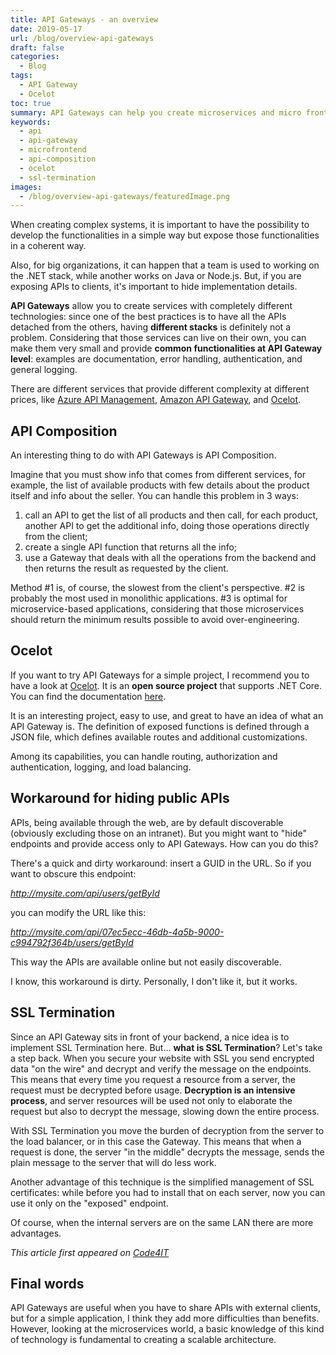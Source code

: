```yaml
---
title: API Gateways - an overview
date: 2019-05-17
url: /blog/overview-api-gateways
draft: false
categories:
  - Blog
tags:
  - API Gateway
  - Ocelot
toc: true
summary: API Gateways can help you create microservices and micro frontends, and expose rich APIs to your customers while keeping things simple on your company.
keywords:
  - api
  - api-gateway
  - microfrontend
  - api-composition
  - ocelot
  - ssl-termination
images:
  - /blog/overview-api-gateways/featuredImage.png
---
```


When creating complex systems, it is important to have the possibility to develop the functionalities in a simple way but expose those functionalities in a coherent way.

Also, for big organizations, it can happen that a team is used to working on the .NET stack, while another works on Java or Node.js. But, if you are exposing APIs to clients, it's important to hide implementation details.

**API Gateways** allow you to create services with completely different technologies: since one of the best practices is to have all the APIs detached from the others, having **different stacks** is definitely not a problem. Considering that those services can live on their own, you can make them very small and provide **common functionalities at API Gateway level**: examples are documentation, error handling, authentication, and general logging.

There are different services that provide different complexity at different prices, like [Azure API Management](https://azure.microsoft.com/en-us/services/api-management?wt.mc_id=DT-MVP-5005077 "Azure API Management reference"), [Amazon API Gateway](https://aws.amazon.com/api-gateway/ "Amazon AWS API Gateway reference"), and [Ocelot](https://github.com/ThreeMammals/Ocelot "Ocelot repository").

## API Composition

An interesting thing to do with API Gateways is API Composition.

Imagine that you must show info that comes from different services, for example, the list of available products with few details about the product itself and info about the seller. You can handle this problem in 3 ways:

1. call an API to get the list of all products and then call, for each product, another API to get the additional info, doing those operations directly from the client;
2. create a single API function that returns all the info;
3. use a Gateway that deals with all the operations from the backend and then returns the result as requested by the client.

Method #1 is, of course, the slowest from the client's perspective. #2 is probably the most used in monolithic applications. #3 is optimal for microservice-based applications, considering that those microservices should return the minimum results possible to avoid over-engineering.

## Ocelot

If you want to try API Gateways for a simple project, I recommend you to have a look at [Ocelot](https://github.com/ThreeMammals/Ocelot "Ocelot GitHub link"). It is an **open source project** that supports .NET Core. You can find the documentation [here](https://ocelot.readthedocs.io/en/latest/ "Ocelot documentation").

It is an interesting project, easy to use, and great to have an idea of what an API Gateway is. The definition of exposed functions is defined through a JSON file, which defines available routes and additional customizations.

Among its capabilities, you can handle routing, authorization and authentication, logging, and load balancing.

## Workaround for hiding public APIs

APIs, being available through the web, are by default discoverable (obviously excluding those on an intranet). But you might want to "hide" endpoints and provide access only to API Gateways. How can you do this?

There's a quick and dirty workaround: insert a GUID in the URL. So if you want to obscure this endpoint:

_http://mysite.com/api/users/getById_

you can modify the URL like this:

_http://mysite.com/api/07ec5ecc-46db-4a5b-9000-c994792f364b/users/getById_

This way the APIs are available online but not easily discoverable.

I know, this workaround is dirty. Personally, I don't like it, but it works.

## SSL Termination

Since an API Gateway sits in front of your backend, a nice idea is to implement SSL Termination here. But... **what is SSL Termination**? Let's take a step back.
When you secure your website with SSL you send encrypted data "on the wire" and decrypt and verify the message on the endpoints. This means that every time you request a resource from a server, the request must be decrypted before usage. **Decryption is an intensive process**, and server resources will be used not only to elaborate the request but also to decrypt the message, slowing down the entire process.

With SSL Termination you move the burden of decryption from the server to the load balancer, or in this case the Gateway. This means that when a request is done, the server "in the middle" decrypts the message, sends the plain message to the server that will do less work.

Another advantage of this technique is the simplified management of SSL certificates: while before you had to install that on each server, now you can use it only on the "exposed" endpoint.

Of course, when the internal servers are on the same LAN there are more advantages.

_This article first appeared on [Code4IT](https://www.code4it.dev/)_

## Final words

API Gateways are useful when you have to share APIs with external clients, but for a simple application, I think they add more difficulties than benefits. However, looking at the microservices world, a basic knowledge of this kind of technology is fundamental to creating a scalable architecture.
